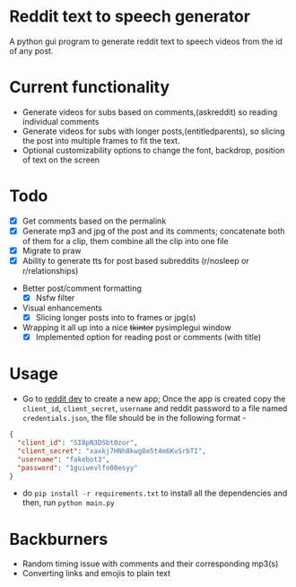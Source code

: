 # Reddit text to speech generator

A python gui program to generate reddit text to speech videos from the id of any post.

# Current functionality

- Generate videos for subs based on comments,(askreddit) so reading individual comments
- Generate videos for subs with longer posts,(entitledparents), so slicing the post into multiple frames to fit the text.
- Optional customizability options to change the font, backdrop, position of text on the screen

# Todo

- [x] Get comments based on the permalink
- [x] Generate mp3 and jpg of the post and its comments; concatenate both of them for a clip, them combine all the clip into one file
- [x] Migrate to praw
- [x] Ability to generate tts for post based subreddits (r/nosleep or r/relationships)
- Better post/comment formatting
  - [x] Nsfw filter
- Visual enhancements
  - [x] Slicing longer posts into to frames or jpg(s)
- Wrapping it all up into a nice ~~tkinter~~ pysimplegui window
  - [x] Implemented option for reading post or comments (with title)

# Usage

- Go to [reddit dev](https://ssl.reddit.com/prefs/apps/) to create a new app; Once the app is created copy the `client_id`, `client_secret`, `username` and reddit password to a file named `credentials.json`, the file should be in the following format -

```json
{
  "client_id": "SI8pN3DSbt0zor",
  "client_secret": "xaxkj7HNh8kwg8e5t4m6KvSrbTI",
  "username": "fakebot3",
  "password": "1guiwevlfo00esyy"
}
```

- do `pip install -r requirements.txt` to install all the dependencies and then, run `python main.py`

# Backburners

- Random timing issue with comments and their corresponding mp3(s)
- Converting links and emojis to plain text
